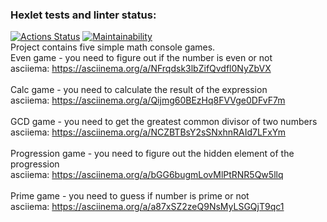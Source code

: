 ### Hexlet tests and linter status:
[![Actions Status](https://github.com/Salevol/java-project-61/workflows/hexlet-check/badge.svg)](https://github.com/Salevol/java-project-61/actions)
[![Maintainability](https://api.codeclimate.com/v1/badges/efdd37fd5e3ce4abbbca/maintainability)](https://codeclimate.com/github/Salevol/java-project-61/maintainability)\
Project contains five simple math console games. \
Even game - you need to figure out if the number is even or not \
asciiema: https://asciinema.org/a/NFrqdsk3lbZifQvdfl0NyZbVX \
\
Calc game - you need to calculate the result of the expression \
asciiema: https://asciinema.org/a/Qijmg60BEzHq8FVVge0DFvF7m \
\
GCD game - you need to get the greatest common divisor of two numbers \
asciiema: https://asciinema.org/a/NCZBTBsY2sSNxhnRAId7LFxYm \
\
Progression game - you need to figure out the hidden element of the progression \
asciiema: https://asciinema.org/a/bGG6bugmLovMlPtRNR5Qw5llq \
\
Prime game - you need to guess if number is prime or not\
asciiema: https://asciinema.org/a/a87xSZ2zeQ9NsMyLSGQjT9qc1
